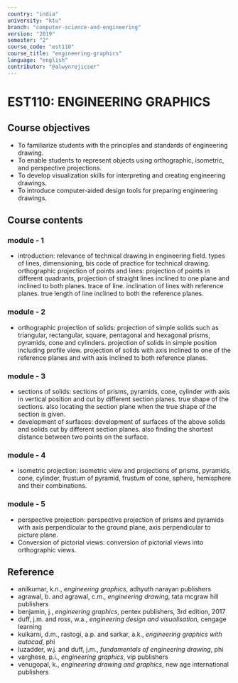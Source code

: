 ```yaml
---
country: "india"
university: "ktu"
branch: "computer-science-and-engineering"
version: "2019"
semester: "2"
course_code: "est110"
course_title: "engineering-graphics"
language: "english"
contributor: "@alwynrejicser"
---
```


# EST110: ENGINEERING GRAPHICS

## Course objectives

- To familiarize students with the principles and standards of engineering drawing.
- To enable students to represent objects using orthographic, isometric, and perspective projections.
- To develop visualization skills for interpreting and creating engineering drawings.
- To introduce computer-aided design tools for preparing engineering drawings.

## Course contents

### module - 1  
- introduction: relevance of technical drawing in engineering field. types of lines, dimensioning, bis code of practice for technical drawing.  
orthographic projection of points and lines: projection of points in different quadrants, projection of straight lines inclined to one plane and inclined to both planes. trace of line. inclination of lines with reference planes. true length of line inclined to both the reference planes.  

### module - 2  
- orthographic projection of solids: projection of simple solids such as triangular, rectangular, square, pentagonal and hexagonal prisms, pyramids, cone and cylinders. projection of solids in simple position including profile view. projection of solids with axis inclined to one of the reference planes and with axis inclined to both reference planes.  

### module - 3  
- sections of solids: sections of prisms, pyramids, cone, cylinder with axis in vertical position and cut by different section planes. true shape of the sections. also locating the section plane when the true shape of the section is given.  
- development of surfaces: development of surfaces of the above solids and solids cut by different section planes. also finding the shortest distance between two points on the surface.  

### module - 4  
- isometric projection: isometric view and projections of prisms, pyramids, cone, cylinder, frustum of pyramid, frustum of cone, sphere, hemisphere and their combinations.  

### module - 5  
- perspective projection: perspective projection of prisms and pyramids with axis perpendicular to the ground plane, axis perpendicular to picture plane. 
- Conversion of pictorial views: conversion of pictorial views into orthographic views.   

## Reference 

- anilkumar, k.n., *engineering graphics*, adhyuth narayan publishers  
- agrawal, b. and agrawal, c.m., *engineering drawing*, tata mcgraw hill publishers  
- benjamin, j., *engineering graphics*, pentex publishers, 3rd edition, 2017  
- duff, j.m. and ross, w.a., *engineering design and visualisation*, cengage learning  
- kulkarni, d.m., rastogi, a.p. and sarkar, a.k., *engineering graphics with autocad*, phi  
- luzadder, w.j. and duff, j.m., *fundamentals of engineering drawing*, phi  
- varghese, p.i., *engineering graphics*, vip publishers  
- venugopal, k., *engineering drawing and graphics*, new age international publishers  
